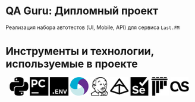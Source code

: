 # QA Guru: Дипломный проект
Реализация набора автотестов (UI, Mobile, API) для сервиса <code>Last.FM</code>

# Инструменты и технологии, используемые в проекте

<p align="center">
<a href="https://www.python.org/"><img src="files/images/python.svg" width="50" height="50"  alt="PYTHON"/></a>
<a href="https://www.jetbrains.com/ru-ru/pycharm/"><img src="files/images/pycharm.svg" width="50" height="50"  alt="PYCHARM"/></a>
<a href="https://pypi.org/project/python-dotenv/"><img src="files/images/dotenv.svg" width="50" height="50"  alt="DOTENV"/></a>
<a href="https://appium.io/docs/en/2.0/"><img src="files/images/appium.svg" width="50" height="50"  alt="APPIUM"/></a>
<a href="https://www.jenkins.io/"><img src="files/images/jenkins.svg" width="50" height="50"  alt="JENKINS"/></a>
<a href="https://docs.pydantic.dev/latest/"><img src="files/images/pydantic.svg" width="50" height="50"  alt="PYDANTIC"/></a>
<a href="https://www.selenium.dev/"><img src="files/images/selenium.svg" width="50" height="50"  alt="SELENIUM"/></a>
<a href="https://docs.pytest.org/en/"><img src="files/images/pytest.svg" width="50" height="50"  alt="PYTEST"/></a>
<a href="https://www.last.fm/api"><img src="files/images/lastdotfm.svg" width="50" height="50"  alt="LASTFM"/></a>
</p>
